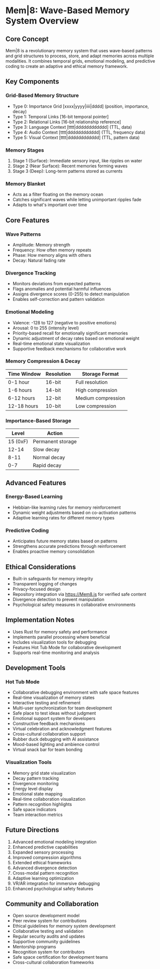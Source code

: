 # Mem|8: Wave-Based Memory System Overview

## Core Concept

Mem|8 is a revolutionary memory system that uses wave-based patterns and grid structures to process, store, and adapt memories across multiple modalities. It combines temporal grids, emotional modeling, and predictive coding to create an adaptive and ethical memory framework.

## Key Components

### Grid-Based Memory Structure

- Type 0: Importance Grid [xxxx|yyyy|iiii|dddd] (position, importance, decay)
- Type 1: Temporal Links [16-bit temporal pointer]
- Type 2: Relational Links [16-bit relationship reference]
- Type 3: Language Context [tttt|dddddddddddd] (TTL, data)
- Type 4: Audio Context [tttt|dddddddddddd] (TTL, frequency data)
- Type 5: Visual Context [tttt|dddddddddddd] (TTL, pattern data)

### Memory Stages

1. Stage 1 (Surface): Immediate sensory input, like ripples on water
2. Stage 2 (Near Surface): Recent memories forming waves
3. Stage 3 (Deep): Long-term patterns stored as currents

### Memory Blanket

- Acts as a filter floating on the memory ocean
- Catches significant waves while letting unimportant ripples fade
- Adapts to what's important over time

## Core Features

### Wave Patterns

- Amplitude: Memory strength
- Frequency: How often memory repeats
- Phase: How memory aligns with others
- Decay: Natural fading rate

### Divergence Tracking

- Monitors deviations from expected patterns
- Flags anomalies and potential harmful influences
- Assigns divergence scores (0-255) to detect manipulation
- Enables self-correction and pattern validation

### Emotional Modeling

- Valence: -128 to 127 (negative to positive emotions)
- Arousal: 0 to 255 (intensity level)
- Priority-based recall for emotionally significant memories
- Dynamic adjustment of decay rates based on emotional weight
- Real-time emotional state visualization
- Supportive feedback mechanisms for collaborative work

### Memory Compression & Decay

Time Window | Resolution | Storage Format
------------|------------|---------------
0-1 hour    | 16-bit     | Full resolution
1-6 hours   | 14-bit     | High compression
6-12 hours  | 12-bit     | Medium compression
12-18 hours | 10-bit     | Low compression

### Importance-Based Storage

Level | Action
------|--------
15 (0xF) | Permanent storage
12-14 | Slow decay
8-11 | Normal decay
0-7 | Rapid decay

## Advanced Features

### Energy-Based Learning

- Hebbian-like learning rules for memory reinforcement
- Dynamic weight adjustments based on co-activation patterns
- Adaptive learning rates for different memory types

### Predictive Coding

- Anticipates future memory states based on patterns
- Strengthens accurate predictions through reinforcement
- Enables proactive memory consolidation

## Ethical Considerations

- Built-in safeguards for memory integrity
- Transparent logging of changes
- Privacy-focused design
- Repository integration via https://Mem8.is for verified safe content
- Divergence detection to prevent manipulation
- Psychological safety measures in collaborative environments

## Implementation Notes

- Uses Rust for memory safety and performance
- Implements parallel processing where beneficial
- Includes visualization tools for debugging
- Features Hot Tub Mode for collaborative development
- Supports real-time monitoring and analysis

## Development Tools

### Hot Tub Mode

- Collaborative debugging environment with safe space features
- Real-time visualization of memory states
- Interactive testing and refinement
- Multi-user synchronization for team development
- Safe place to test ideas without judgment
- Emotional support system for developers
- Constructive feedback mechanisms
- Virtual celebration and acknowledgment features
- Cross-cultural collaboration support
- Rubber duck debugging with AI assistance
- Mood-based lighting and ambience control
- Virtual snack bar for team bonding

### Visualization Tools

- Memory grid state visualization
- Decay pattern tracking
- Divergence monitoring
- Energy level display
- Emotional state mapping
- Real-time collaboration visualization
- Pattern recognition highlights
- Safe space indicators
- Team interaction metrics

## Future Directions

1. Advanced emotional modeling integration
2. Enhanced predictive capabilities
3. Expanded sensory processing
4. Improved compression algorithms
5. Extended ethical frameworks
6. Advanced divergence detection
7. Cross-modal pattern recognition
8. Adaptive learning optimization
9. VR/AR integration for immersive debugging
10. Enhanced psychological safety features

## Community and Collaboration

- Open source development model
- Peer review system for contributions
- Ethical guidelines for memory system development
- Collaborative testing and validation
- Regular security audits and updates
- Supportive community guidelines
- Mentorship programs
- Recognition system for contributors
- Safe space certification for development teams
- Cross-cultural collaboration frameworks
